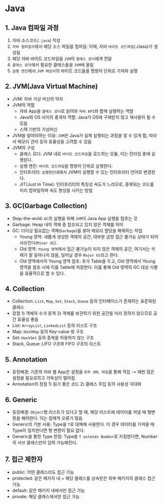 # Java

## 1. Java 컴파일 과정
1. 자바 소스코드(`.java`) 작성
2. `자바 컴파일러`에서 해당 소스 파일을 컴파일: 이때, 자바 `바이트 코드파일`(.class)가 생성됨
3. 해당 자바 바이트 코드파일을 `JVM`의 `클래스 로더`에게 전달
4. `클래스 로더`에서 필요한 클래스들을 `JVM`에 올림
5. `실행 엔진`에서 `JVM 메모리`의 바이트 코드들을 명령어 단위로 가져와 실행
  
## 2. JVM(Java Virtual Machine)
* JVM: 자바 가상 머신의 약자
* JVM의 역할
    * 자바 App을 `클래스 로더`로 읽어와 `자바 API`와 함께 실행하는 역할
    * Java와 OS 사이의 중개자 역할: Java가 OS에 구애받지 않고 재사용이 될 수 있음
    * 스택 기반의 가상머신
* JVM을 알야아하는 이유: `JVM`은 Java가 실제 실행되는 과정을 알 수 있게 함, 따라서 메모리 관리 등의 효율성을 고려할 수 있음 
* JVM의 구성
    * 클래스 로더: JVM 내로 `바이트 코드파일`을 로드하는 모듈, 이는 런타임 중에 실행된다.
    * 실행 엔진: `바이트 코드파일`을 명령어 단위로 실행한다.
    * 인터프리터: `실행엔진`내에서 JVM이 실행할 수 있는 인터프리터 언어로 변경한다.
    * JIT(Just In Time): 인터프리터의 특징상 속도가 느리므로, 중복되는 코드를 미리 컴파일하여 속도 향상을 시키는 방법
    
## 3. GC(Garbage Collection)
* Stop-the-wold: `GC`의 실행을 위해 `JVM`이 Java App 실행을 멈추는 것
* Garbage: Heap 내의 객체 중 참조되고 있지 않은 객체를 의미
* GC: 더이상 필요없는 객체(`Garbage`)를 찾아 메모리 할당을 해제하는 작업
    * Young 영역: 새롭게 생성한 객체의 공간, 대부분 금방 접근 불가능 상태가 되어 사라진다(`Minor GC`).
    * Old 영역: `Young 영역`에서 접근 불가능이 되지 않은 객체의 공간, 여기서는 삭제가 잘 일어나지 않음, 일어날 경우 `Major GC`라고 한다.
    * Old 영역에서의 Young 영역 참조: 추가 Table을 두고, Old 영역에서 Young 영역을 참조 시에 이를 Table에 저장한다. 이를 통해 Old 영역의 GC 대상 식별을 효율적으로 할 수 있다.
  
## 4. Collection
* Collection: `List`, `Map`, `Set`, `Stack`, `Queue` 등의 인터페이스가 존재하는 표준화된 클래스
* 장점 1) 객체의 수가 동적 2) 객체를 보관하기 위한 공간을 미리 정하지 않으므로 공간 효율성 좋음
* List: `ArrayList`, `LinkedList` 등의 리스트 구조
* Map: `HashMap` 등의 Key-value 쌍 구조
* Set: `HashSet` 등의 중복을 허용하지 않는 구조
* Stack, Queue: LIFO 구조와 FIFO 구조의 리스트
  
## 5. Annotation
* 등장배경: 기존의 자바 웹 App은 설정을 `외부 XML 파일`을 통해 작업 -> 매번 많은 설정을 필요로하고 가독성이 떨어짐
* Annotation의 장점 1) 읽기 좋은 코드 2) 클래스 주입 등의 사용성 극대화

## 6. Generic
* 등장배경: `Object`형 리스트가 있다고 할 때, 해당 리스트에 데이터를 꺼낼 때 형변환을 해야한다. 이는 잠재적 오류가 많음
* Generic의 기본 사용: Type을 `T`로 대체해 사용한다. 이 경우 데이터를 가져올 때 Type이 일치한다면 형 변환이 필요 없다.
* Generic을 통한 Type 한정: Type을 `T extends Number`로 지정한다면, Number의 서브 클래스만이 입력 가능해진다.
  
## 7. 접근 제한자
* public: 어떤 클래스라도 접근 가능
* protected: 같은 패키지 내 + 해당 클래스를 상속받은 외부 패키지의 클래스 접근 가능
* default: 같은 패키지 내에서만 접근 가능
* private: 해당 클래스에서만 접근 가능

